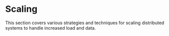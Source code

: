 # Scaling

This section covers various strategies and techniques for scaling distributed systems to handle increased load and data.
